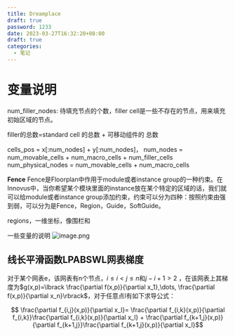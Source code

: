 ```yaml
---
title: Dreamplace
draft: true
password: 1233
date: 2023-03-27T16:32:20+08:00
draft: true
categories:
  - 笔记
---
```


# 变量说明

num_filler_nodes:  待填充节点的个数，filler cell是一些不存在的节点，用来填充初始区域的节点。

filler的总数=standard cell 的总数 + 可移动组件的 总数

cells_pos = x[:num_nodes] + y[:num_nodes]，
num_nodes = num_movable_cells + num_macro_cells + num_filler_cells
num_physical_nodes = num_movable_cells + num_macro_cells

**Fence**
Fence是Floorplan中作用于module或者instance group的一种约束。在Innovus中，当你希望某个模块里面的instance放在某个特定的区域的话，我们就可以给module或者instance group添加约束，约束可以分为四种：按照约束由强到弱，可以分为是Fence，Region，Guide，SoftGuide。

regions，一维坐标，像围栏和

一些变量的说明
![image.png](https://cdn.statically.io/gh/SivanLaai/image-store-rep@master/note/20230403100641.png)

## 线长平滑函数LPABSWL网表梯度

对于某个网表e，该网表有n个节点，$i\leq i < j \leq n$和$j - i + 1 > 2$ ，在该网表上其梯度为$g(x,p)=\lbrack \frac{\partial f(x,p)}{\partial x_1},\dots, \frac{\partial f(x,p)}{\partial x_n}\rbrack$，对于任意点l有如下求导公式：

$$ \frac{\partial f_{i,j}(x,p)}{\partial x_l}= \frac{\partial f_{i,k}(x,p)}{\partial f_{i,k}}\frac{\partial f_{i,k}(x,p)}{\partial x_l} + \frac{\partial f_{k+1,j}(x,p)}{\partial f_{k+1,j}}\frac{\partial f_{k+1,j}(x,p)}{\partial x_l}$$
